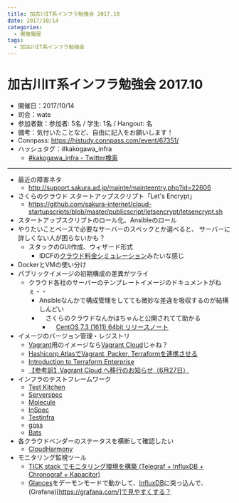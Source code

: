 ```yaml
---
title: 加古川IT系インフラ勉強会 2017.10
date: 2017/10/14
categories:
  - 開催履歴
tags:
  - 加古川IT系インフラ勉強会
---
```


加古川IT系インフラ勉強会 2017.10
===

* 開催日：2017/10/14
* 司会：wate
* 参加者数：参加者:  5名 / 学生:  1名 / Hangout:  名
* 備考：気付いたことなど、自由に記入をお願いします！
* Connpass: https://histudy.connpass.com/event/67351/
* ハッシュタグ：#kakogawa_infra
    * [#kakogawa_infra - Twitter検索](https://twitter.com/search?q=%23kakogawa_infra&src=typd)

---
* 最近の障害ネタ
    * http://support.sakura.ad.jp/mainte/mainteentry.php?id=22606
* さくらのクラウド スタートアップスクリプト「Let's Encrypt」
    * https://github.com/sakura-internet/cloud-startupscripts/blob/master/publicscript/letsencrypt/letsencrypt.sh
* スタートアップスクリプトのロール化、Ansibleのロール　
* やりたいことベースで必要なサーバーのスペックとか選べると、 
  サーバーに詳しくない人が困らないかも？
    * スタックのGUI作成、ウィザード形式
        * IDCFの[クラウド料金シミュレーション](https://www.idcf.jp/cloud/simulation.php)みたいな感じ
* DockerとVMの使い分け
* パブリックイメージの初期構成の差異がツライ
    * クラウド各社のサーバーのテンプレートイメージのドキュメントがねぇ・・
        * Ansibleなんかで構成管理をしてても微妙な差違を吸収するのが結構しんどい
        * 　さくらのクラウドなんかはちゃんと公開されてて助かる
            * 　[CentOS 7.3 (1611) 64bit リリースノート](https://manual.sakura.ad.jp/cloud/os-packages/archive-iso/centos73-releasenote.html)
* イメージのバージョン管理・レジストリ
    * [Vagrant](https://www.vagrantup.com/)用のイメージなら[Vagrant Cloud](https://app.vagrantup.com/)じゃね？
    * [Hashicorp AtlasでVagrant, Packer, Terraformを連携させる](https://dev.classmethod.jp/tool/atlas-atablance/)
    * [Introduction to Terraform Enterprise](https://www.slideshare.net/CarlosNunez37/introduction-to-terraform-enterprise)
    * [【参考訳】Vagrant Cloud へ移行のお知らせ（6月27日）](https://pocketstudio.net/2017/06/01/vagrant-cloud-migration0announcement-translate.md/)
* インフラのテストフレームワーク
    * [Test Kitchen](http://kitchen.ci/)
    * [Serverspec](http://serverspec.org/)
    * [Molecule](https://molecule.readthedocs.io/en/latest/)
    * [InSpec](https://www.inspec.io/)
    * [Testinfra]([https://testinfra.readthedocs.io/en/latest/)
    * [goss](https://github.com/aelsabbahy/goss)
    * [Bats](https://github.com/sstephenson/bats)
* 各クラウドベンダーのステータスを横断して確認したい
    * [CloudHarmony](https://cloudharmony.com/status)
* モニタリング監視ツール
    * [TICK stack でモニタリング環境を構築 (Telegraf + InfluxDB + Chronograf + Kapacitor)](https://qiita.com/quickguard/items/31e8d5ced9be54c25a8c)
    * [Glances](https://nicolargo.github.io/glances/)をデーモンモードで動かして、[InfluxDB](https://github.com/influxdata/influxdb)に突っ込んで、(Grafana)[https://grafana.com/]で見やすくする？